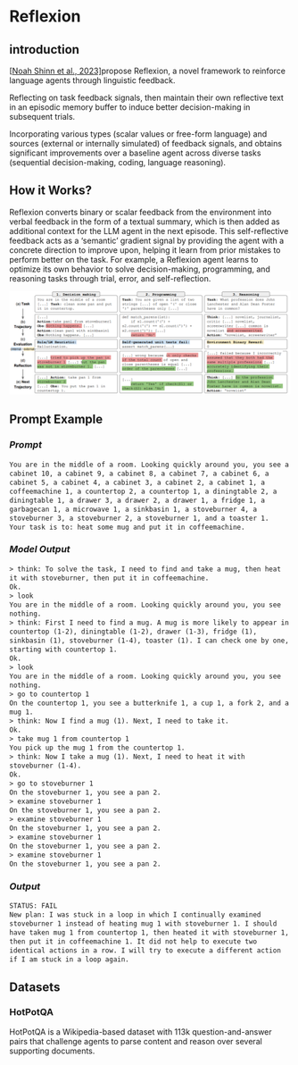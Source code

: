 

# **Reflexion**

## introduction

[[Noah Shinn et al., 2023\]](https://arxiv.org/abs/2303.11366)propose Reflexion, a novel framework to reinforce language agents through linguistic feedback.

Reflecting on task feedback signals, then maintain their own reflective text in an episodic memory buffer to induce better decision-making in subsequent trials.

Incorporating various types (scalar values or free-form language) and sources (external or internally simulated) of feedback signals, and obtains significant improvements over a baseline agent across diverse tasks (sequential decision-making, coding, language reasoning).


## How it Works?

Reflexion converts binary or scalar feedback from the environment into verbal feedback in the form of a textual summary, which is then added as additional context for the LLM agent in the next episode. This self-reflective feedback acts as a ‘semantic’ gradient signal by providing the agent with a concrete direction to improve upon, helping it learn from prior mistakes to perform better on the task.  For example, a Reflexion agent learns to optimize its own behavior to solve decision-making, programming, and reasoning tasks through trial, error, and self-reflection.

![](pictures\1.png)



## Prompt Example

### *Prompt*

```
You are in the middle of a room. Looking quickly around you, you see a cabinet 10, a cabinet 9, a cabinet 8, a cabinet 7, a cabinet 6, a cabinet 5, a cabinet 4, a cabinet 3, a cabinet 2, a cabinet 1, a coffeemachine 1, a countertop 2, a countertop 1, a diningtable 2, a diningtable 1, a drawer 3, a drawer 2, a drawer 1, a fridge 1, a garbagecan 1, a microwave 1, a sinkbasin 1, a stoveburner 4, a stoveburner 3, a stoveburner 2, a stoveburner 1, and a toaster 1.
Your task is to: heat some mug and put it in coffeemachine.
```

### *Model Output*

```
> think: To solve the task, I need to find and take a mug, then heat it with stoveburner, then put it in coffeemachine.
Ok.
> look
You are in the middle of a room. Looking quickly around you, you see nothing.
> think: First I need to find a mug. A mug is more likely to appear in countertop (1-2), diningtable (1-2), drawer (1-3), fridge (1), sinkbasin (1), stoveburner (1-4), toaster (1). I can check one by one, starting with countertop 1.
Ok.
> look
You are in the middle of a room. Looking quickly around you, you see nothing.
> go to countertop 1
On the countertop 1, you see a butterknife 1, a cup 1, a fork 2, and a mug 1.
> think: Now I find a mug (1). Next, I need to take it.
Ok.
> take mug 1 from countertop 1
You pick up the mug 1 from the countertop 1.
> think: Now I take a mug (1). Next, I need to heat it with stoveburner (1-4).
Ok.
> go to stoveburner 1
On the stoveburner 1, you see a pan 2.
> examine stoveburner 1
On the stoveburner 1, you see a pan 2.
> examine stoveburner 1
On the stoveburner 1, you see a pan 2.
> examine stoveburner 1
On the stoveburner 1, you see a pan 2.
> examine stoveburner 1
On the stoveburner 1, you see a pan 2.
```

### *Output* 

```
STATUS: FAIL
New plan: I was stuck in a loop in which I continually examined stoveburner 1 instead of heating mug 1 with stoveburner 1. I should have taken mug 1 from countertop 1, then heated it with stoveburner 1, then put it in coffeemachine 1. It did not help to execute two identical actions in a row. I will try to execute a different action if I am stuck in a loop again. 
```

## Datasets

### HotPotQA
HotPotQA is a Wikipedia-based dataset with 113k question-and-answer pairs that challenge agents to parse content and reason over several supporting documents.






